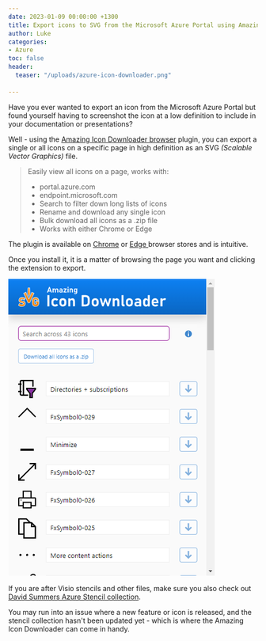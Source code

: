 ```yaml
---
date: 2023-01-09 00:00:00 +1300
title: Export icons to SVG from the Microsoft Azure Portal using Amazing Icon Downloader
author: Luke
categories:
- Azure
toc: false
header:
  teaser: "/uploads/azure-icon-downloader.png"

---
```

Have you ever wanted to export an icon from the Microsoft Azure Portal but found yourself having to screenshot the icon at a low definition to include in your documentation or presentations?

Well - using the [Amazing Icon Downloader browser](https://github.com/mattl-msft/Amazing-Icon-Downloader "logo Amazing Icon Downloader") plugin, you can export a single or all icons on a specific page in high definition as an SVG _(Scalable Vector Graphics)_ file.

> Easily view all icons on a page, works with:
>
> * portal.azure.com
> * endpoint.microsoft.com
> * Search to filter down long lists of icons
> * Rename and download any single icon
> * Bulk download all icons as a .zip file
> * Works with either Chrome or Edge

The plugin is available on [Chrome](https://chrome.google.com/webstore/detail/amazing-icon-downloader/kllljifcjfleikiipbkdcgllbllahaob "Amazing Icon Downloader") or [Edge ](https://microsoftedge.microsoft.com/addons/detail/amazing-icon-downloader/goanjjfecbakkdmbchgoooajnbiafong "Amazing Icon Downloader")browser stores and is intuitive. 

Once you install it, it is a matter of browsing the page you want and clicking the extension to export.

![Azure Icon Downloader](/uploads/azure-icon-downloader.png "Azure Icon Downloader")

If you are after Visio stencils and other files, make sure you also check out [David Summers Azure Stencil collection](https://github.com/David-Summers/Azure-Design "David-Summers / Azure-Design"). 

You may run into an issue where a new feature or icon is released, and the stencil collection hasn't been updated yet - which is where the Amazing Icon Downloader can come in handy.